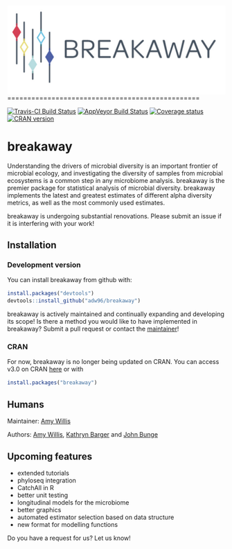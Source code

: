 
<!-- README.md is generated from README.Rmd. Please edit that file -->
<img src="man/figures/logo.png" align="right" />
================================================

[![Travis-CI Build Status](https://travis-ci.org/adw96/breakaway.svg?branch=master)](https://travis-ci.org/adw96/breakaway) [![AppVeyor Build Status](https://ci.appveyor.com/api/projects/status/github/adw96/breakaway?branch=master&svg=true)](https://ci.appveyor.com/project/adw96/breakaway) [![Coverage status](https://codecov.io/gh/adw96/breakaway/branch/master/graph/badge.svg)](https://codecov.io/github/adw96/breakaway?branch=master) [![CRAN version](http://www.r-pkg.org/badges/version/breakaway)](https://cran.r-project.org/package=breakaway)

breakaway
=========

Understanding the drivers of microbial diversity is an important frontier of microbial ecology, and investigating the diversity of samples from microbial ecosystems is a common step in any microbiome analysis. breakaway is the premier package for statistical analysis of microbial diversity. breakaway implements the latest and greatest estimates of different alpha diversity metrics, as well as the most commonly used estimates.

breakaway is undergoing substantial renovations. Please submit an issue if it is interfering with your work!

Installation
------------

### Development version

You can install breakaway from github with:

``` r
install.packages("devtools")
devtools::install_github("adw96/breakaway")
```

breakaway is actively maintained and continually expanding and developing its scope! Is there a method you would like to have implemented in breakaway? Submit a pull request or contact the [maintainer](http://faculty.washington.edu/adwillis/)!

### CRAN

For now, breakaway is no longer being updated on CRAN. You can access v3.0 on CRAN [here](https://cran.r-project.org/web/packages/breakaway/index.html) or with

``` r
install.packages("breakaway")
```

Humans
------

Maintainer: [Amy Willis](http://faculty.washington.edu/adwillis/)

Authors: [Amy Willis](http://faculty.washington.edu/adwillis/), [Kathryn Barger](http://hnrca.tufts.edu/kathryn-barger-ph-d/) and [John Bunge](https://stat.cornell.edu/people/faculty/john-bunge)

Upcoming features
-----------------

-   extended tutorials
-   phyloseq integration
-   CatchAll in R
-   better unit testing
-   longitudinal models for the microbiome
-   better graphics
-   automated estimator selection based on data structure
-   new format for modelling functions

Do you have a request for us? Let us know!
